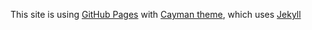 This site is using [GitHub Pages](https://help.github.com/articles/about-jekyll-themes-on-github/) with [Cayman theme](https://pages-themes.github.io/cayman), which uses [Jekyll ](https://jekyllrb.com/docs)
